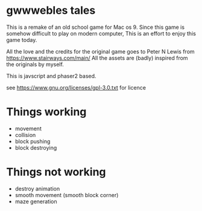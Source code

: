 
# gwwwebles tales #

This is a remake of an old school game for Mac os 9.
Since this game is somehow difficult to play on modern computer,
This is an effort to enjoy this game today.

All the love and the credits for the original game goes to Peter N Lewis from https://www.stairways.com/main/
All the assets are (badly) inspired from the originals by myself.

This is javscript and phaser2 based.

see https://www.gnu.org/licenses/gpl-3.0.txt for licence

# Things working #
- movement
- collision
- block pushing
- block destroying

# Things not working #
- destroy animation
- smooth movement (smooth block corner)
- maze generation
